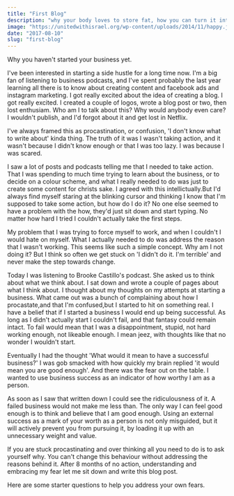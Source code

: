```yaml
---
title: "First Blog"
description: "why your body loves to store fat, how you can turn it into a fat burning machine, and how to maintain the lifestyle through awesome meals."
image: "https://unitedwithisrael.org/wp-content/uploads/2014/11/happy.jpg"
date: "2017-08-10"
slug: "first-blog"
---
```


Why you haven't started your business yet.

I've been interested in starting a side hustle for a long time now. I'm a big fan of listening to business podcasts, and I've spent probably the last year learning all there is to know about creating content and facebook ads and instagram marketing. I got really excited about the idea of creating a blog. I got really excited. I created a couple of logos, wrote a blog post or two, then lost enthusiam. Who am I to talk about this? Why would anybody even care? I wouldn't publish, and I'd forgot about it and get lost in Netflix.

I've always framed this as procastination, or confusion, 'I don't know what to write about' kinda thing. The truth of it was I wasn't taking action, and it wasn't because I didn't know enough or that I was too lazy. I was because I was scared.

I saw a lot of posts and podcasts telling me that I needed to take action. That I was spending to much time trying to learn about the business, or to decide on a colour scheme, and what I really needed to do was just to create some content for christs sake. I agreed with this intellictually.But I'd always find myself staring at the blinking cursor and thinking I know that I'm supposed to take some action, but how do I do it? No one else seemed to have a problem with the how, they'd just sit down and start typing. No matter how hard I tried I couldn't actually take the first steps.

My problem that I was trying to force myself to work, and when I couldn't I would hate on myself. What I actually needed to do was address the reason that I wasn't working. This seems like such a simple concept. Why am I not doing it? But I think so often we get stuck on 'I didn't do it. I'm terrible' and never make the step towards change.

Today I was listening to Brooke Castillo's podcast. She asked us to think about what we think about. I sat down and wrote a couple of pages about what I think about. I thought about my thoughts on my attempts at starting a business. What came out was a bunch of complaining about how I procastate,and that I'm confused,but I started to hit on something real. I have a belief that if I started a business I would end up being successful. As long as I didn't actually start I couldn't fail, and that fantasy could remain intact. To fail would mean that I was a disappointment, stupid, not hard working enough, not likeable enough. I mean jeez, with thoughts like that no wonder I wouldn't start.

Eventually I had the thought 'What would it mean to have a successful business?' I was gob smacked with how quickly my brain replied 'it would mean you are good enough'. And there was the fear out on the table. I wanted to use business success as an indicator of how worthy I am as a person.

As soon as I saw that written down I could see the ridiculousness of it. A failed business would not make me less than. The only way I can feel good enough is to think and believe that I am good enough. Using an external success as a mark of your worth as a person is not only misguided, but it will actively prevent you from pursuing it, by loading it up with an unnecessary weight and value.

If you are stuck procastinating and over thinking all you need to do is to ask yourself why. You can't change this behaviour without addressing the reasons behind it. After 8 months of no action,
understanding and embracing my fear let me sit down and write this blog post.

Here are some starter questions to help you address your own fears. 
